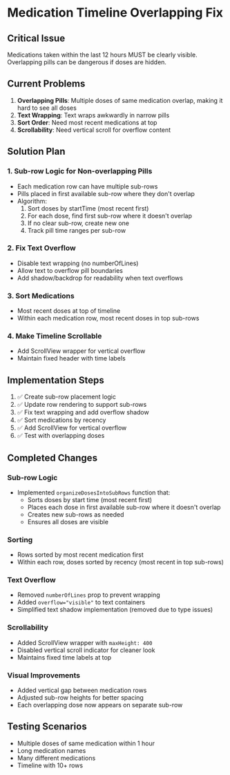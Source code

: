 # Medication Timeline Overlapping Fix

## Critical Issue

Medications taken within the last 12 hours MUST be clearly visible. Overlapping pills can be dangerous if doses are hidden.

## Current Problems

1. **Overlapping Pills**: Multiple doses of same medication overlap, making it hard to see all doses
2. **Text Wrapping**: Text wraps awkwardly in narrow pills
3. **Sort Order**: Need most recent medications at top
4. **Scrollability**: Need vertical scroll for overflow content

## Solution Plan

### 1. Sub-row Logic for Non-overlapping Pills

- Each medication row can have multiple sub-rows
- Pills placed in first available sub-row where they don't overlap
- Algorithm:
  1. Sort doses by startTime (most recent first)
  2. For each dose, find first sub-row where it doesn't overlap
  3. If no clear sub-row, create new one
  4. Track pill time ranges per sub-row

### 2. Fix Text Overflow

- Disable text wrapping (no numberOfLines)
- Allow text to overflow pill boundaries
- Add shadow/backdrop for readability when text overflows

### 3. Sort Medications

- Most recent doses at top of timeline
- Within each medication row, most recent doses in top sub-rows

### 4. Make Timeline Scrollable

- Add ScrollView wrapper for vertical overflow
- Maintain fixed header with time labels

## Implementation Steps

1. ✅ Create sub-row placement logic
2. ✅ Update row rendering to support sub-rows
3. ✅ Fix text wrapping and add overflow shadow
4. ✅ Sort medications by recency
5. ✅ Add ScrollView for vertical overflow
6. ✅ Test with overlapping doses

## Completed Changes

### Sub-row Logic

- Implemented `organizeDosesIntoSubRows` function that:
  - Sorts doses by start time (most recent first)
  - Places each dose in first available sub-row where it doesn't overlap
  - Creates new sub-rows as needed
  - Ensures all doses are visible

### Sorting

- Rows sorted by most recent medication first
- Within each row, doses sorted by recency (most recent in top sub-rows)

### Text Overflow

- Removed `numberOfLines` prop to prevent wrapping
- Added `overflow="visible"` to text containers
- Simplified text shadow implementation (removed due to type issues)

### Scrollability

- Added ScrollView wrapper with `maxHeight: 400`
- Disabled vertical scroll indicator for cleaner look
- Maintains fixed time labels at top

### Visual Improvements

- Added vertical gap between medication rows
- Adjusted sub-row heights for better spacing
- Each overlapping dose now appears on separate sub-row

## Testing Scenarios

- Multiple doses of same medication within 1 hour
- Long medication names
- Many different medications
- Timeline with 10+ rows
